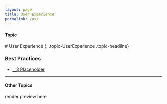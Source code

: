 ```yaml
---
layout: page
title: User Experience
permalink: /ux/
---
```


<h4 class="strap">Topic</h4>
# User Experience
{: .topic-UserExperience .topic-headline}

### Best Practices
- [__3 Placeholder](/3-placeholder/)

<hr class="panel-line">
<h4>Other Topics</h4>
<p>render preview here</p>
